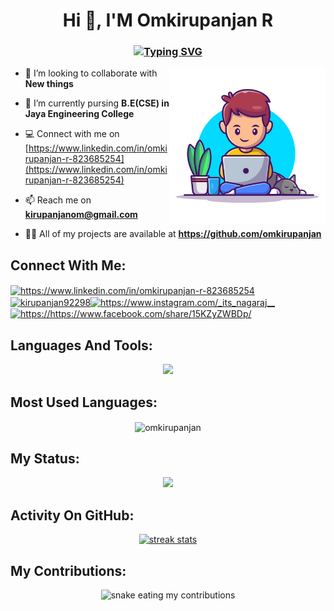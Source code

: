 <h1 align="center">Hi 👋, I'M Omkirupanjan R</h1>
<h3 align="center">
  <a href="https://git.io/typing-svg"><img src="https://readme-typing-svg.demolab.com?font=Fira+Code&pause=1000&center=true&random=false&width=435&lines=Fullstack+Developer;Open+Source+Contributor;MERN+Stack+Developer%7C;Software+Developer+;Programmer" alt="Typing SVG" /></a>
</h3>

<img align="right" alt="Coding" height="250" width="250" src="https://raw.githubusercontent.com/naveen-gn/naveen-gn/main/portfolio.png">

- 👯 I’m looking to collaborate with **New things**

- 🌱 I’m currently pursing **B.E(CSE) in Jaya Engineering College**

- 💻 Connect with me on [https://www.linkedin.com/in/omkirupanjan-r-823685254](https://www.linkedin.com/in/omkirupanjan-r-823685254)

- 📫 Reach me on **kirupanjanom@gmail.com**

- 👨‍💻 All of my projects are available at **https://github.com/omkirupanjan**

## Connect With Me:
<p align="left">
<a href="https://www.linkedin.com/in/omkirupanjan-r-823685254
" target="_blank"><img align="center" src="https://raw.githubusercontent.com/rahuldkjain/github-profile-readme-generator/master/src/images/icons/Social/linked-in-alt.svg" alt="https://www.linkedin.com/in/omkirupanjan-r-823685254" height="30" width="40" /></a><a href="https://leetcode.com/Naveen12gn/"  target="_blank"><img align="center" src="https://raw.githubusercontent.com/rahuldkjain/github-profile-readme-generator/master/src/images/icons/Social/twitter.svg" alt="kirupanjan92298" height="30" width="40" /></a><a href="https://www.instagram.com/_its_nagaraj__" target="_blank"><img align="center" src="https://raw.githubusercontent.com/rahuldkjain/github-profile-readme-generator/master/src/images/icons/Social/instagram.svg" alt="https://www.instagram.com/_its_nagaraj__" height="30" width="40" /></a><a href="https://fb.com/https://https://www.facebook.com/share/15KZyZWBDp/" target="_blank"><img align="center" src="https://raw.githubusercontent.com/rahuldkjain/github-profile-readme-generator/master/src/images/icons/Social/facebook.svg" alt="https://https://www.facebook.com/share/15KZyZWBDp/" height="30" width="40" /></a>
</p>

## Languages And Tools:

<p align="center"> <a href="https://github.com/omkirupanjan"><img src="https://skillicons.dev/icons?i=html,css,js,react,nodejs,express,mongodb,,mysql,python,java,c,vscode,github,git,linux,kali,npm,figma,dribble,behance,framer,linkedin"> </a> </p>

## Most Used Languages:
<p align="center">
  <img align="center" src="https://github-readme-stats.vercel.app/api/top-langs?username=omkirupanjan&show_icons=true&locale=en&layout=compact&bg_color=151515" alt="omkirupanjan" />
</p>


## My Status:
<p align="center">
<img height="200px" src="https://github-readme-stats.vercel.app/api?username=omkirupanjan&show_icons=true&count_private=true&theme=gruvbox&bg_color=151515">
</p>


## Activity On GitHub:

<p align="center">
  <a href="https://github.com/omkirupanjan"> 
    <img width=390 src="https://github-readme-streak-stats-salesp07.vercel.app/?user=omkirupanjan&count_private=true&theme=dark&border_radius=10&stroke=f53b3b" alt="streak stats"/>
</a> 
</p>

## My Contributions:
<div align="center">
  <img alt = "snake eating my contributions" src="https://raw.githubusercontent.com/omkirupanjan/omkirupanjan/output/github-contribution-grid-snake-dark.svg"/>
</div>
